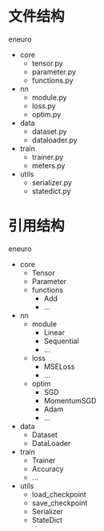 # 文件结构
eneuro
- core
    - tensor.py
    - parameter.py
    - functions.py
- nn
    - module.py
    - loss.py
    - optim.py
- data
    - dataset.py
    - dataloader.py
- train
    - trainer.py
    - meters.py
- utils
    - serializer.py
    - statedict.py

# 引用结构
eneuro
- core
    - Tensor
    - Parameter
    - functions
        - Add
        - ...
- nn
    - module
        - Linear
        - Sequential
        - ...
    - loss
        - MSELoss
        - ...
    - optim
        - SGD
        - MomentumSGD
        - Adam
        - ...
- data
    - Dataset
    - DataLoader
- train
    - Trainer
    - Accuracy
    - ...
- utils
    - load_checkpoint
    - save_checkpoint
    - Serializer
    - StateDict